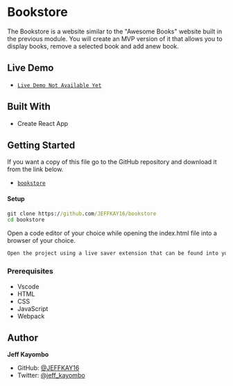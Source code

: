 # Bookstore

The Bookstore is a website similar to the "Awesome Books" website built in the previous module. You will create an MVP version of it that allows you to display books, remove a selected book and add anew book.

## Live Demo
- [`Live Demo Not Available Yet`]()

## Built With
- Create React App

## Getting Started
If you want a copy of this file go to the GitHub repository and download it from the link below.
- [`bookstore`](https://github.com/JEFFKAY16/bookstore)
#### Setup
```cmd
git clone https://github.com/JEFFKAY16/bookstore
cd bookstore
```
Open a code editor of your choice while opening the index.html file into a browser of your choice.
```cmd
Open the project using a live saver extension that can be found into your code editor.
```

### Prerequisites
- Vscode
- HTML
- CSS
- JavaScript
- Webpack

## Author

 **Jeff Kayombo**
- GitHub: [@JEFFKAY16](https://github.com/JEFFKAY16)
- Twitter: [@jeff_kayombo](https://twitter.com/jeff_kayombo)